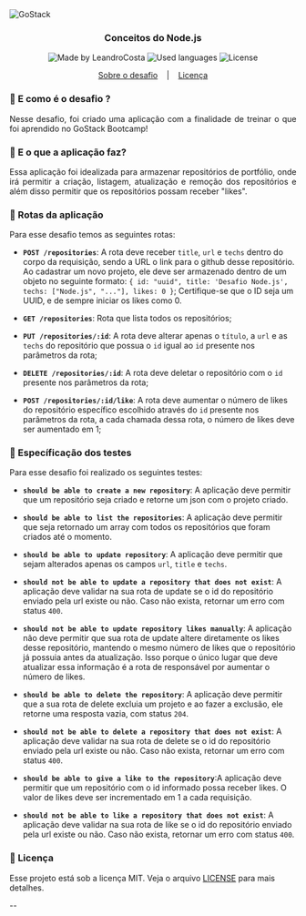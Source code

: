 <img alt="GoStack" src="https://storage.googleapis.com/golden-wind/bootcamp-gostack/header-desafios.png" />

<h3 align="center">
  Conceitos do Node.js
</h3>

<p align="center">
    <img alt="Made by LeandroCosta" src="https://img.shields.io/badge/Made%20by-Leandro%20Costa-brightgreen">
    <img alt="Used languages" src="https://img.shields.io/github/languages/count/leealvescosta/gostack">
  <img alt="License" src="https://img.shields.io/badge/license-MIT-%2304D361">
</p>

<p align="center">
  <a href="#rocket-sobre-o-desafio">Sobre o desafio</a>
  &nbsp;&nbsp;&nbsp;|&nbsp;&nbsp;&nbsp;
  <a href="#memo-licença">Licença</a>
</p>

### :rocket: E como é o desafio ?

<p align="justify">Nesse desafio, foi criado uma aplicação com a finalidade de treinar o que foi aprendido no GoStack Bootcamp!</p>

### :information_desk_person: E o que a aplicação faz?

<p align="justify">Essa aplicação foi idealizada para armazenar repositórios de portfólio, onde irá permitir a criação, listagem, atualização e remoção dos repositórios e além disso permitir que os repositórios possam receber "likes".</p>


### :round_pushpin: Rotas da aplicação
Para esse desafio temos as seguintes rotas:

- **`POST /repositories`**: A rota deve receber `title`, `url` e `techs` dentro do corpo da requisição, sendo a URL o link para o github desse repositório. Ao cadastrar um novo projeto, ele deve ser armazenado dentro de um objeto no seguinte formato: `{ id: "uuid", title: 'Desafio Node.js', techs: ["Node.js", "..."], likes: 0 }`; Certifique-se que o ID seja um UUID, e de sempre iniciar os likes como 0.

- **`GET /repositories`**: Rota que lista todos os repositórios;

- **`PUT /repositories/:id`**: A rota deve alterar apenas o `título`, a `url` e as `techs` do repositório que possua o `id` igual ao `id` presente nos parâmetros da rota;

- **`DELETE /repositories/:id`**: A rota deve deletar o repositório com o `id` presente nos parâmetros da rota;

- **`POST /repositories/:id/like`**: A rota deve aumentar o número de likes do repositório específico escolhido através do `id` presente nos parâmetros da rota, a cada chamada dessa rota, o número de likes deve ser aumentado em 1;

### :construction: Específicação dos testes

Para esse desafio foi realizado os seguintes testes:

- **`should be able to create a new repository`**: A aplicação deve permitir que um repositório seja criado e retorne um json com o projeto criado.

- **`should be able to list the repositories`**: A aplicação deve permitir que seja retornado um array com todos os repositórios que foram criados até o momento.

- **`should be able to update repository`**: A aplicação deve permitir que sejam alterados apenas os campos `url`, `title` e `techs`.

- **`should not be able to update a repository that does not exist`**: A aplicação deve validar na sua rota de update se o id do repositório enviado pela url existe ou não. Caso não exista, retornar um erro com status `400`.

- **`should not be able to update repository likes manually`**: A aplicação não deve permitir que sua rota de update altere diretamente os likes desse repositório, mantendo o mesmo número de likes que o repositório já possuia antes da atualização. Isso porque o único lugar que deve atualizar essa informação é a rota de responsável por aumentar o número de likes.

- **`should be able to delete the repository`**: A aplicação deve permitir que a sua rota de delete excluia um projeto e ao fazer a exclusão, ele retorne uma resposta vazia, com status `204`.

- **`should not be able to delete a repository that does not exist`**: A aplicação deve validar na sua rota de delete se o id do repositório enviado pela url existe ou não. Caso não exista, retornar um erro com status `400`.

- **`should be able to give a like to the repository`**:A aplicação deve permitir que um repositório com o id informado possa receber likes. O valor de likes deve ser incrementado em 1 a cada requisição.

- **`should not be able to like a repository that does not exist`**: A aplicação deve validar na sua rota de like se o id do repositório enviado pela url existe ou não. Caso não exista, retornar um erro com status `400`.

### :memo: Licença

Esse projeto está sob a licença MIT. Veja o arquivo [LICENSE](LICENSE.md) para mais detalhes.


--